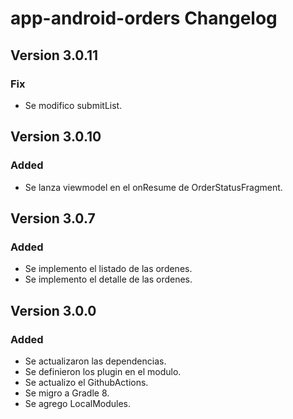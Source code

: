 # app-android-orders Changelog

## Version 3.0.11
### Fix
- Se modifico submitList.


## Version 3.0.10
### Added
- Se lanza viewmodel en el onResume de OrderStatusFragment.

## Version 3.0.7
### Added
- Se implemento el listado de las ordenes.
- Se implemento el detalle de las ordenes.

## Version 3.0.0
### Added
- Se actualizaron las dependencias.
- Se definieron los plugin en el modulo.
- Se actualizo el GithubActions.
- Se migro a Gradle 8.
- Se agrego LocalModules.